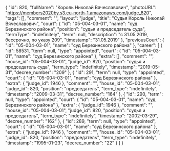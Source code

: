 {
    "id": 820,
    "fullName": "Король Николай Вячеславович",
    "photoURL": "https://members2020by.s3.eu-north-1.amazonaws.com/judge_820",
    "tags": [],
    "comment": "",
    "layout": "judge",
    "title": "Судья Король Николай Вячеславович",
    "court": {
        "id": "05-004-03-01",
        "name": "суд Березинского района",
        "position": "судья и председатель суда",
        "termType": "indefinitely",
        "term": null,
        "description": "c 31.05.2019, бессрочно, по указу 209",
        "timestamp": "31.05.2019"
    },
    "previousCourt": {
        "id": "05-004-03-01",
        "name": "суд Березинского района"
    },
    "career": [
        {
            "id": 58531,
            "term": null,
            "type": "appointed",
            "court": {
                "id": "05-004-03-01",
                "name": "суд Березинского района"
            },
            "extra": [],
            "comment": "",
            "house_id": "05-004-03-01",
            "judge_id": 820,
            "position": "судья и председатель суда",
            "term_type": "indefinitely",
            "timestamp": "2019-05-31",
            "decree_number": "209"
        },
        {
            "id": 291,
            "term": null,
            "type": "appointed",
            "court": {
                "id": "05-004-03-01",
                "name": "суд Березинского района"
            },
            "extra": {
                "judge_id": 1946
            },
            "comment": "",
            "house_id": "05-004-03-01",
            "judge_id": 820,
            "position": "председатель",
            "term_type": "indefinitely",
            "timestamp": "2009-03-31",
            "decree_number": "164"
        },
        {
            "id": 290,
            "term": null,
            "type": "appointed",
            "court": {
                "id": "05-004-03-01",
                "name": "суд Березинского района"
            },
            "extra": {
                "judge_id": 1946
            },
            "comment": "",
            "house_id": "05-004-03-01",
            "judge_id": 820,
            "position": "судья и председатель",
            "term_type": "indefinitely",
            "timestamp": "2002-03-29",
            "decree_number": "162"
        },
        {
            "id": 289,
            "term": null,
            "type": "appointed",
            "court": {
                "id": "05-004-03-01",
                "name": "суд Березинского района"
            },
            "extra": {
                "judge_id": 1946
            },
            "comment": "",
            "house_id": "05-004-03-01",
            "judge_id": 820,
            "position": "председатель",
            "term_type": "indefinitely",
            "timestamp": "1995-01-23",
            "decree_number": "22"
        }
    ]
}